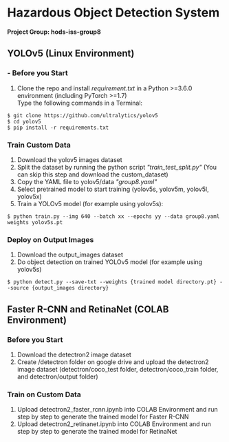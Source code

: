 # Hazardous Object Detection System
**Project Group: hods-iss-group8**

## YOLOv5 (Linux Environment)
### - Before you Start 
1. Clone the repo and install *requirement.txt* in a Python >=3.6.0 environment (including PyTorch >=1.7)  
Type the following commands in a Terminal:
```
$ git clone https://github.com/ultralytics/yolov5
$ cd yolov5
$ pip install -r requirements.txt
```

### Train Custom Data
1. Download the yolov5 images dataset
2. Split the dataset by running the python script *"train_test_split.py"*
(You can skip this step and download the custom_dataset) 
3. Copy the YAML file to yolov5/data *"group8.yaml"* 
4. Select pretrained model to start training (yolov5s, yolov5m, yolov5l, yolov5x)
5. Train a YOLOv5 model (for example using yolov5s):
```
$ python train.py --img 640 --batch xx --epochs yy --data group8.yaml weights yolov5s.pt
```

### Deploy on Output Images
1. Download the output_images dataset
2. Do object detection on trained YOLOv5 model (for example using yolov5s)
```
$ python detect.py --save-txt --weights {trained model directory.pt} --source {output_images directory}
```

## Faster R-CNN and RetinaNet (COLAB Environment)
### Before you Start
1. Download the detectron2 image dataset
2. Create /detectron folder on google drive and upload the detectron2 image dataset
(detectron/coco_test folder, detectron/coco_train folder, and detectron/output folder)

### Train on Custom Data
1. Upload detectron2_faster_rcnn.ipynb into COLAB Environment and run step by step to generate the trained model for Faster R-CNN
2. Upload detectron2_retinanet.ipynb into COLAB Environment and run step by step to generate the trained model for RetinaNet


